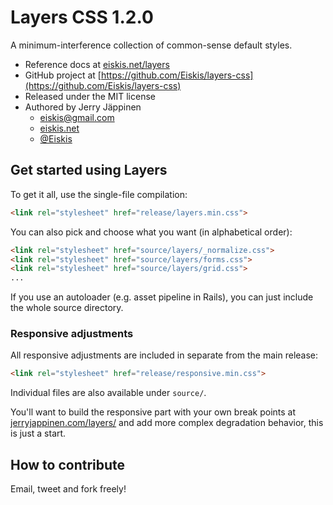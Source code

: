 # Layers CSS 1.2.0

A minimum-interference collection of common-sense default styles.

- Reference docs at [eiskis.net/layers](http://eiskis.net/layers/)
- GitHub project at [https://github.com/Eiskis/layers-css](https://github.com/Eiskis/layers-css)
- Released under the MIT license
- Authored by Jerry Jäppinen
	- [eiskis@gmail.com](mailto:eiskis@gmail.com)
	- [eiskis.net](http://eiskis.net/)
	- [@Eiskis](https://twitter.com/Eiskis)



## Get started using Layers

To get it all, use the single-file compilation:

```html
<link rel="stylesheet" href="release/layers.min.css">
```

You can also pick and choose what you want (in alphabetical order):

```html
<link rel="stylesheet" href="source/layers/_normalize.css">
<link rel="stylesheet" href="source/layers/forms.css">
<link rel="stylesheet" href="source/layers/grid.css">
...
```

If you use an autoloader (e.g. asset pipeline in Rails), you can just include the whole source directory.



### Responsive adjustments

All responsive adjustments are included in separate from the main release:

```html
<link rel="stylesheet" href="release/responsive.min.css">
```

Individual files are also available under `source/`.

You'll want to build the responsive part with your own break points at [jerryjappinen.com/layers/](http://labs.jerryjappinen.com/layers/) and add more complex degradation behavior, this is just a start.



## How to contribute

Email, tweet and fork freely!


